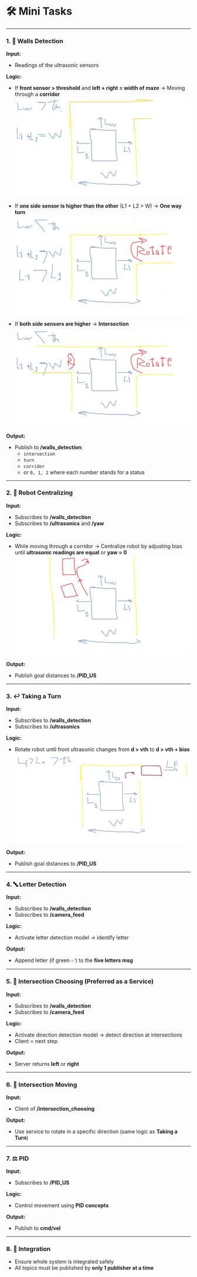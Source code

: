# 🛠️ Mini Tasks  

---

### 1. 🧱 Walls Detection  
**Input:**  
- Readings of the ultrasonic sensors  

**Logic:**  
- If **front sensor > threshold** and **left + right = width of maze** → Moving through a **corridor**  
  ![alt text](image.png)  

- If **one side sensor is higher than the other** (L1 + L2 > W) → **One way turn**  
  ![alt text](image-2.png)  

- If **both side sensors are higher** → **Intersection**  
  ![alt text](image-1.png)  

**Output:**  
- Publish to **/walls_detection**:  
  - `intersection`  
  - `turn`  
  - `corridor`  
  - or `0, 1, 2` where each number stands for a status  

---

### 2. 🎯 Robot Centralizing  
**Input:**  
- Subscribes to **/walls_detection**  
- Subscribes to **/ultrasonics** and **/yaw**  

**Logic:**  
- While moving through a corridor → Centralize robot by adjusting bias until **ultrasonic readings are equal** or **yaw = 0**  
  ![alt text](image-3.png)  

**Output:**  
- Publish goal distances to **/PID_US**  

---

### 3. ↩️ Taking a Turn  
**Input:**  
- Subscribes to **/walls_detection**  
- Subscribes to **/ultrasonics**  

**Logic:**  
- Rotate robot until front ultrasonic changes from **d > vth** to **d > vth + bias**  
  ![alt text](image-4.png)  

**Output:**  
- Publish goal distances to **/PID_US**  

---

### 4. 🔤 Letter Detection  
**Input:**  
- Subscribes to **/walls_detection**  
- Subscribes to **/camera_feed**  

**Logic:**  
- Activate letter detection model → identify letter  

**Output:**  
- Append letter (if green ✅) to the **five letters msg**  

---

### 5. 🔀 Intersection Choosing (Preferred as a Service)  
**Input:**  
- Subscribes to **/walls_detection**  
- Subscribes to **/camera_feed**  

**Logic:**  
- Activate direction detection model → detect direction at intersections  
- Client = next step  

**Output:**  
- Server returns **left** or **right**  

---

### 6. 🧭 Intersection Moving  
**Input:**  
- Client of **/intersection_choosing**  

**Output:**  
- Use service to rotate in a specific direction (same logic as **Taking a Turn**)  

---

### 7. ⚖️ PID  
**Input:**  
- Subscribes to **/PID_US**  

**Logic:**  
- Control movement using **PID concepts**  

**Output:**  
- Publish to **cmd/vel**  

---

### 8. 🔗 Integration  
- Ensure whole system is integrated safely  
- All topics must be published by **only 1 publisher at a time**  
